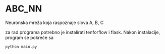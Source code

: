 # ABC_NN
Neuronska mreža koja raspoznaje slova A, B, C

za rad programa potrebno je instalirati tenforflow i flask.
Nakon instalacije, program se pokreće sa

```sh
python main.py
```
